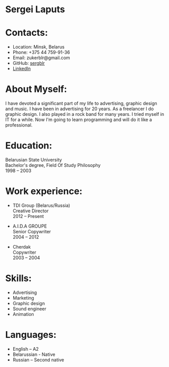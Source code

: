<h1>Sergei Laputs</h1>
<p>
<h1>Contacts:</h1>
<ul>
<li>Location: Minsk, Belarus</li>
<li>Phone: +375 44 759-91-36</li>
<li>Email: zukerblr@gmail.com</li>
<li>GitHub:   <a href="https://github.com/sergblr">sergblr</a></li>
<li><a href="https://www.linkedin.com/in/sergei-laputs-b637a811/">LinkedIn</a></li>
</ul>
<p>
<h1>About Myself:</h1>
I have devoted a significant part of my life to advertising, graphic design and music. I have been in advertising for 20 years. As a freelancer I do graphic design. I also played in a rock band for many years. I tried myself in IT for a while. Now I'm going to learn programming and will do it like a professional. 
<p>
<h1>Education:</h1>
Belarusian State University
<br>Bachelor's degree, Field Of Study Philosophy</br>
1998 – 2003
<p>
<h1>Work experience:</h1>
<ul>
<li>TDI Group (Belarus/Russia)</li> 
Creative Director 
<br>2012 – Present</br>
<p>
<p><li>A.I.D.A GROUPE</li>
Senior Copywriter 
<br>2004 – 2012</br>
<p>
<li>Cherdak</li>
Copywriter
<br>2003 – 2004</br>
</ul>
<p>
<h1>Skills:</h1>
<ul>
<li>Advertising</li>
<li>Marketing</li>
<li>Graphic design</li>
<li>Sound engineer</li>
<li>Animation</li>
</ul>
<p>
<h1>Languages:</h1>
<ul>
<li>English – A2</li>
<li>Belarussian - Native</li>
<li>Russian – Second native</li>

